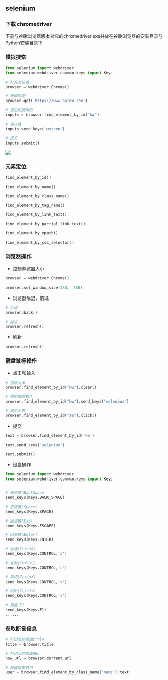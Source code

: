 <!--
 * @Description: 
 * @Version: 1.0
 * @Author: DaLao
 * @Email: dalao_li@163.com
 * @Date: 2021-03-08 15:24:45
 * @LastEditors: dalao
 * @LastEditTime: 2022-04-03 21:48:53
-->

## selenium


### 下载 chromedriver

下载与谷歌浏览器版本对应的chromedriver.exe并放在谷歌浏览器的安装目录与Python安装目录下


### 模拟搜索

```py
from selenium import webdriver
from selenium.webdriver.common.keys import Keys

# 打开浏览器
browser = webdriver.Chrome()

# 获取页面
browser.get('https://www.baidu.com')

# 定位到搜索框
inputs = browser.find_element_by_id("kw")

# 输入值
inputs.send_keys('python')

# 提交
inputs.submit()
```

![](https://cdn.hurra.ltd/img/20210308152746.png)


### 元素定位

```py
find_element_by_id()

find_element_by_name()

find_element_by_class_name()

find_element_by_tag_name()

find_element_by_link_text()

find_element_by_partial_link_text()

find_element_by_xpath()

find_element_by_css_selector()
```


### 浏览器操作

- 控制浏览器大小  

```py
browser = webdriver.Chrome()

browser.set_window_size(480， 800)
```

- 浏览器后退，前进

```py
# 后退
browser.back()

# 前进
browser.refresh()
```

- 刷新

```py
browser.refresh() 
```


### 键盘鼠标操作

- 点击和输入

```py
# 清除文本
browser.find_element_by_id("kw").clear()  

# 模拟按键输入
browser.find_element_by_id("kw").send_keys("selenium")  

# 单机元素
browser.find_element_by_id("su").click() 
```

- 提交

```py
text = browser.find_element_by_id('kw') 

text.send_keys('selenium') 

text.submit()
```

- 键盘操作

```py
from selenium import webdriver
from selenium.webdriver.common.keys import Keys


# 删除键(BackSpace
send_keys(Keys.BACK_SPACE) 

# 空格键(Space)
send_keys(Keys.SPACE) 

# 回退键(Esc)
send_keys(Keys.ESCAPE) 

# 回车键(Enter)
send_keys(Keys.ENTER) 

# 全选(Ctrl+A)
send_keys(Keys.CONTROL,'a') 

# 复制(Ctrl+C)
send_keys(Keys.CONTROL,'c') 

# 剪切(Ctrl+X)
send_keys(Keys.CONTROL,'x') 

# 粘贴(Ctrl+V)
send_keys(Keys.CONTROL,'v') 

# 键盘 F1
send_keys(Keys.F1) 
......
```


### 获取断言信息

```py
# 打印当前页面title
title = browser.title 

# 打印当前页面URL
now_url = browser.current_url 

# 获取结果数目
user = browser.find_element_by_class_name('nums').text
```